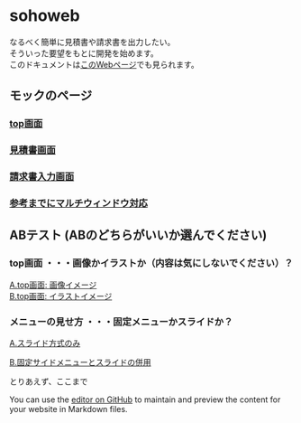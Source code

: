 # sohoweb

なるべく簡単に見積書や請求書を出力したい。  
そういった要望をもとに開発を始めます。  
このドキュメントは[このWebページ](https://gamasenninn.github.io/sohoweb/)でも見られます。

## モックのページ

### [top画面](https://gamasenninn.github.io/sohoweb/mock/top.html)

### [見積書画面](https://gamasenninn.github.io/sohoweb/mock/mock01_quotaion.html)

### [請求書入力画面](https://gamasenninn.github.io/sohoweb/mock/mock_invoice.html)

### [参考までにマルチウィンドウ対応](https://gamasenninn.github.io/sohoweb/mock/JSFrame/jfs3.html)

## ABテスト (ABのどちらがいいか選んでください)

### top画面 ・・・画像かイラストか（内容は気にしないでください）？
[A.top画面: 画像イメージ](https://gamasenninn.github.io/sohoweb/mock/AB_test/top_A.html) <br/>
[B.top画面: イラストイメージ](https://gamasenninn.github.io/sohoweb/mock/AB_test/top_B.html)<br/>

### メニューの見せ方 ・・・固定メニューかスライドか？
[A.スライド方式のみ](https://gamasenninn.github.io/sohoweb/mock/AB_test/mock_invoice_slidebar.html)<br/>

[B.固定サイドメニューとスライドの併用](https://gamasenninn.github.io/sohoweb/mock/AB_test/mock_invoice_fixbar.html)<br/>



とりあえず、ここまで







You can use the [editor on GitHub](https://github.com/gamasenninn/sohoweb/edit/main/README.md) to maintain and preview the content for your website in Markdown files.
